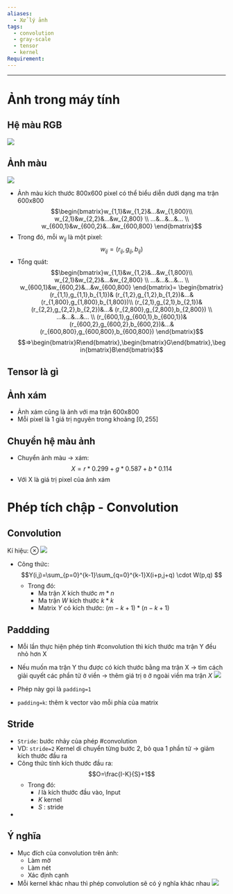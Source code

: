 ```yaml
---
aliases:
  - Xử lý ảnh
tags:
  - convolution
  - gray-scale
  - tensor
  - kernel
Requirement:
---
```

---
# Ảnh trong máy tính
## Hệ màu RGB
![](https://i.imgur.com/5PX0qa0.png)

## Ảnh màu

![](https://i.imgur.com/UBUxKZi.png)

- Ảnh màu kích thước 800x600 pixel có thể biểu diễn dưới dạng ma trận 600x800 
	$$\begin{bmatrix}w_{1,1}&w_{1,2}&...&w_{1,800}\\ w_{2,1}&w_{2,2}&...&w_{2,800} \\ ...&...&...&... \\ w_{600,1}&w_{600,2}&...&w_{600,800} \end{bmatrix}$$
- Trong đó, mỗi $w_{ij}$ là một pixel: $$w_{ij}=(r_{ij},g_{ij},b_{ij})$$
- Tổng quát: $$\begin{bmatrix}w_{1,1}&w_{1,2}&...&w_{1,800}\\ w_{2,1}&w_{2,2}&...&w_{2,800} \\ ...&...&...&... \\ w_{600,1}&w_{600,2}&...&w_{600,800} \end{bmatrix}=
  \begin{bmatrix} (r_{1,1},g_{1,1},b_{1,1})& (r_{1,2},g_{1,2},b_{1,2})&...& (r_{1,800},g_{1,800},b_{1,800})\\ (r_{2,1},g_{2,1},b_{2,1})& (r_{2,2},g_{2,2},b_{2,2})&...& (r_{2,800},g_{2,800},b_{2,800}) \\ ...&...&...&... \\ (r_{600,1},g_{600,1},b_{600,1})& (r_{600,2},g_{600,2},b_{600,2})&...& (r_{600,800},g_{600,800},b_{600,800}) \end{bmatrix}$$
$$=>\begin{bmatrix}R\end{bmatrix},\begin{bmatrix}G\end{bmatrix},\begin{bmatrix}B\end{bmatrix}$$
## Tensor là gì

## Ảnh xám
- Ảnh xám cũng là ảnh với ma trận 600x800
- Mỗi pixel là 1 giá trị nguyên trong khoảng $[0,255]$ 
## Chuyển hệ màu ảnh
- Chuyển ảnh màu -> xám:
	$$X=r*0.299+g*0.587+b*0.114$$
- Với X là giá trị pixel của ảnh xám 

# Phép tích chập - Convolution

## Convolution
Kí hiệu: $\otimes$ 
![](https://i.imgur.com/FH6Oo5L.png)

- Công thức: $$Y(i,j)=\sum_{p=0}^{k-1}\sum_{q=0}^{k-1}X(i+p,j+q) \cdot W(p,q)  $$
	- Trong đó:
		- Ma trận $X$ kích thước $m*n$ 
		- Ma trận $W$ kích thước $k*k$ 
		- Matrix $Y$ có kích thước: $(m-k+1)*(n-k+1)$ 
## Paddding
- Mỗi lần thực hiện phép tính #convolution thì kích thước ma trận Y đều nhỏ hơn X 
- Nếu muốn ma trận Y thu được có kích thước bằng ma trận X -> tìm cách giải quyết các phần tử ở viền -> thêm giá trị `0` ở ngoài viền ma trận $X$ 
![](https://i.imgur.com/HYFa78X.png)

- Phép này gọi là `padding=1` 
- `padding=k`: thêm k vector vào mỗi phía của matrix 
## Stride

- `Stride`: bước nhảy của phép #convolution 
- VD: `stride=2` Kernel di chuyển từng bước 2, bỏ qua 1 phần tử -> giảm kích thước đầu ra 
- Công thức tính kích thước đầu ra:$$O=\frac{I-K}{S}+1$$
	- Trong đó:
		- $I$ là kích thước đầu vào, Input
		- $K$ kernel 
		- $S$ : stride
- 
## Ý nghĩa 
- Mục đích của convolution trên ảnh:
	- Làm mờ
	- Làm nét
	- Xác định cạnh
- Mỗi kernel khác nhau thì phép convolution sẽ có ý nghĩa khác nhau 
![](https://i.imgur.com/3gG0SmZ.png)
